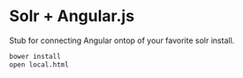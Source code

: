 # Solr + Angular.js

Stub for connecting Angular ontop of your favorite solr install.

```bash
bower install
open local.html
```
